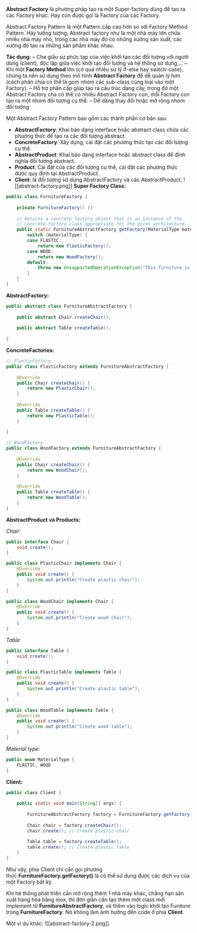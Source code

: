 **Abstract Factory** là phương pháp tạo ra một Super-factory dùng để tạo ra các Factory khác. Hay còn được gọi là Factory của các Factory.

Abstract Factory Pattern là một Pattern cấp cao hơn so với Factory Method Pattern.
Hãy tưởng tượng, Abstract factory như là một nhà máy lớn chứa nhiều nhà máy nhỏ, trong các nhà máy đó có những xưởng sản xuất, các xưởng đó tạo ra những sản phẩm khác nhau.

**Tác dụng:**
– Che giấu sự phức tạp của việc khởi tạo các đối tượng với người dùng (client), độc lập giữa việc khởi tạo đối tượng và hệ thống sử dụng,…
– Khi một **Factory Method** lớn (có quá nhiều sử lý if-else hay switch-case), chúng ta nên sử dụng theo mô hình **Abstract Factory** để dễ quản lý hơn (cách phân chia có thể là gom nhóm các sub-class cùng loại vào một Factory). – Hỗ trợ phân cấp giúp tạo ra cấu trúc dạng cây, trong đó một Abstract Factory cha có thể có nhiều Abstract Factory con, mỗi Factory con tạo ra một nhóm đối tượng cụ thể. – Dễ dàng thay đổi hoặc mở rộng nhóm đối tượng

Một Abstract Factory Pattern bao gồm các thành phần cơ bản sau:
- **AbstractFactory**: Khai báo dạng interface hoặc abstract class chứa các phương thức để tạo ra các đối tượng abstract.
- **ConcreteFactory**: Xây dựng, cài đặt các phương thức tạo các đối tượng cụ thể.
- **AbstractProduct**: Khai báo dạng interface hoặc abstract class để định nghĩa đối tượng abstract.
- **Product**: Cài đặt của các đối tượng cụ thể, cài đặt các phương thức được quy định tại AbstractProduct.
- **Client**: là đối tượng sử dụng AbstractFactory và các AbstractProduct.
![[abstract-factory.png]]
**Super Factory Class:**

```java
public class FurnitureFactory {
 
    private FurnitureFactory() {}
 
    // Returns a concrete factory object that is an instance of the
    // concrete factory class appropriate for the given architecture.
    public static FurnitureAbstractFactory getFactory(MaterialType materialType) {
        switch (materialType) {
        case FLASTIC:
            return new FlasticFactory();
        case WOOD:
            return new WoodFactory();
        default:
            throw new UnsupportedOperationException("This furniture is unsupported ");
        }
    }
}
```

**AbstractFactory:**

```java
public abstract class FurnitureAbstractFactory {
 
    public abstract Chair createChair();
 
    public abstract Table createTable();
     
}
```

**ConcreteFactories:**

```java
// FlasticFactory
public class FlasticFactory extends FurnitureAbstractFactory {
 
    @Override
    public Chair createChair() {
        return new PlasticChair();
    }
 
    @Override
    public Table createTable() {
        return new PlasticTable();
    }
 
}
```

```java
// WoodFactory
public class WoodFactory extends FurnitureAbstractFactory {
 
    @Override
    public Chair createChair() {
        return new WoodChair();
    }
 
    @Override
    public Table createTable() {
        return new WoodTable();
    }
}
```

**AbstractProduct và Products:**

_Chair:_
```java
public interface Chair {
    void create();
}
```

```java
public class PlasticChair implements Chair {
    @Override
    public void create() {
        System.out.println("Create plastic chair");
    }
}
```

```java
public class WoodChair implements Chair {
    @Override
    public void create() {
        System.out.println("Create wood chair");
    }
}
```

_Table:_
```java
public interface Table {
    void create();
}
```

```java
public class PlasticTable implements Table {
    @Override
    public void create() {
        System.out.println("Create plastic table");
    }
}
```

```java
public class WoodTable implements Table {
    @Override
    public void create() {
        System.out.println("Create wood table");
    }
}
```

_Material type:_
```java
public enum MaterialType {
    FLASTIC, WOOD
}
```

**Client:**

```java
public class Client {
 
    public static void main(String[] args) {
 
        FurnitureAbstractFactory factory = FurnitureFactory.getFactory(MaterialType.FLASTIC);
 
        Chair chair = factory.createChair();
        chair.create(); // Create plastic chair
 
        Table table = factory.createTable();
        table.create(); // Create plastic table
    }
}
```

Như vậy, phía Client chỉ cần gọi phương thức **FurnitureFactory.getFactory()** là có thể sử dụng được các dịch vụ của một Factory bất kỳ.

Khi hệ thống phát triển cần mở rộng thêm 1 nhà máy khác, chẳng hạn sản xuất hàng hóa bằng inox, thì đơn giản cần tạo thêm một class mới implement từ **FurnitureAbstractFactory**, và thêm vào logic khởi tạo Funiture trong **FurnitureFactory**. Nó không làm ảnh hưởng đến code ở phía **Client**.

Một ví dụ khác:
![[abstract-factory-2.png]]